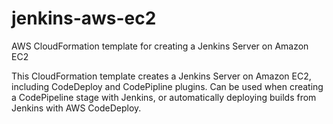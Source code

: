 # jenkins-aws-ec2
AWS CloudFormation template for creating a Jenkins Server on Amazon EC2

This CloudFormation template creates a Jenkins Server on Amazon EC2, including CodeDeploy and CodePipline plugins. Can be used 
when creating a CodePipeline stage with Jenkins, or automatically deploying builds from Jenkins with AWS CodeDeploy.
